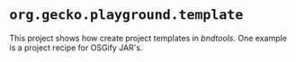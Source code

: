# `org.gecko.playground.template`

This project shows how create project templates in *bndtools*. One example is a project recipe for OSGify JAR's. 
